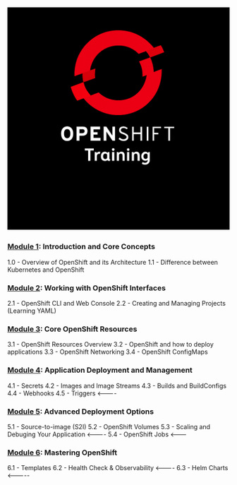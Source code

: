 ![OpenShift-Training](/images/banner.png)
---
### [Module 1](https://github.com/ocp-workshop-wf/bootcamp/tree/main/module1): Introduction and Core Concepts 

1.0 - Overview of OpenShift and its Architecture
1.1 - Difference between Kubernetes and OpenShift

### [Module 2](https://github.com/ocp-workshop-wf/bootcamp/tree/main/module2): Working with OpenShift Interfaces

2.1 - OpenShift CLI and Web Console
2.2 - Creating and Managing Projects (Learning YAML)

### [Module 3](https://github.com/ocp-workshop-wf/bootcamp/tree/main/module3): Core OpenShift Resources

3.1 - OpenShift Resources Overview
3.2 - OpenShift and how to deploy applications
3.3 - OpenShift Networking
3.4 - OpenShift ConfigMaps

### [Module 4](https://github.com/ocp-workshop-wf/bootcamp/tree/main/module4): Application Deployment and Management

4.1 - Secrets
4.2 - Images and Image Streams
4.3 - Builds and BuildConfigs
4.4 - Webhooks 
4.5 - Triggers <----

### [Module 5](https://github.com/ocp-workshop-wf/bootcamp/tree/main/module5): Advanced Deployment Options

5.1 - Source-to-image (S2I)
5.2 - OpenShift Volumes
5.3 - Scaling and Debuging Your Application <----
5.4 - OpenShift Jobs <---

### [Module 6](https://github.com/ocp-workshop-wf/bootcamp/tree/main/module6): Mastering OpenShift

6.1 - Templates
6.2 - Health Check & Observability <----
6.3 - Helm Charts <-----
